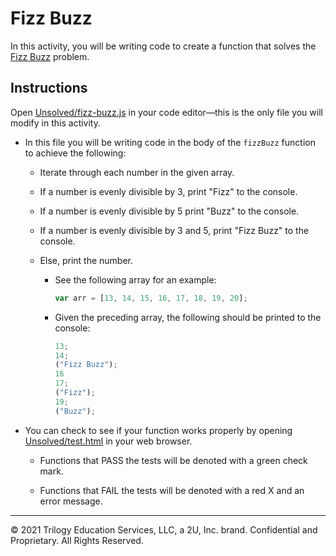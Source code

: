 # Fizz Buzz

In this activity, you will be writing code to create a function that solves the [Fizz Buzz](https://en.wikipedia.org/wiki/Fizz_buzz) problem.

## Instructions

Open [Unsolved/fizz-buzz.js](Unsolved/fizz-buzz.js) in your code editor&mdash;this is the only file you will modify in this activity.

  - In this file you will be writing code in the body of the `fizzBuzz` function to achieve the following:

    - Iterate through each number in the given array.

    - If a number is evenly divisible by 3, print "Fizz" to the console.

    - If a number is evenly divisible by 5 print "Buzz" to the console.

    - If a number is evenly divisible by 3 and 5, print "Fizz Buzz" to the console.

    - Else, print the number.

      - See the following array for an example:

        ```js
        var arr = [13, 14, 15, 16, 17, 18, 19, 20];
        ```

      - Given the preceding array, the following should be printed to the console:

        ```js
        13;
        14;
        ("Fizz Buzz");
        16
        17;
        ("Fizz");
        19;
        ("Buzz");
        ```

- You can check to see if your function works properly by opening [Unsolved/test.html](Unsolved/test.html) in your web browser.

  - Functions that PASS the tests will be denoted with a green check mark.

  - Functions that FAIL the tests will be denoted with a red X and an error message.

---

© 2021 Trilogy Education Services, LLC, a 2U, Inc. brand. Confidential and Proprietary. All Rights Reserved.